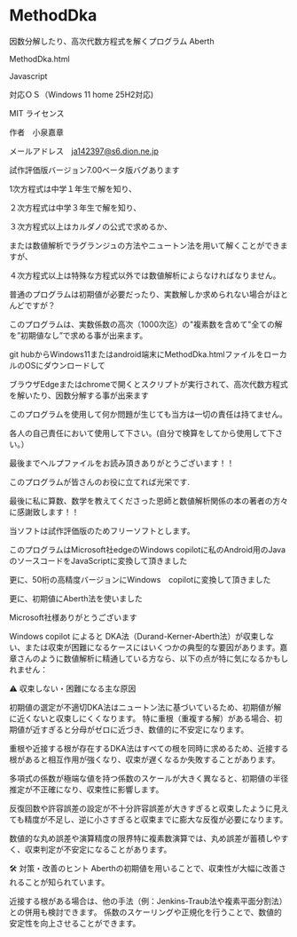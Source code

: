 # MethodDka
因数分解したり、高次代数方程式を解くプログラム
Aberth

MethodDka.html

Javascript

対応ＯＳ（Windows 11 home 25H2対応)

MIT ライセンス

作者　小泉嘉章

メールアドレス　ja142397@s6.dion.ne.jp

試作評価版バージョン7.00ベータ版バグあります

1次方程式は中学１年生で解を知り、

２次方程式は中学３年生で解を知り、

３次方程式以上はカルダノの公式で求めるか、

または数値解析でラグランジュの方法やニュートン法を用いて解くことができますが、

４次方程式以上は特殊な方程式以外では数値解析によらなければなりません。


普通のプログラムは初期値が必要だったり、実数解しか求められない場合がほとんどですが？

このプログラムは、実数係数の高次（1000次迄）の"複素数を含めて"全ての解を”初期値なし”で求める事が出来ます。

git hubからWindows11またはandroid端末にMethodDka.htmlファイルをローカルのOSにダウンロードして

ブラウザEdgeまたはchromeで開くとスクリプトが実行されて、高次代数方程式を解いたり、因数分解する事が出来ます



このプログラムを使用して何か問題が生じても当方は一切の責任は持てません。

各人の自己責任において使用して下さい。(自分で検算をしてから使用して下さい。）

最後までヘルプファイルをお読み頂きありがとうございます！！

このプログラムが皆さんのお役に立てれば光栄です.



最後に私に算数、数学を教えてくださった恩師と数値解析関係の本の著者の方々に感謝致します！！

当ソフトは試作評価版のためフリーソフトとします。

このプログラムはMicrosoft社edgeのWindows copilotに私のAndroid用のJavaのソースコードをJavaScriptに変換して頂きました

更に、50桁の高精度バージョンにWindows　copilotに変換して頂きました

更に、初期値にAberth法を使いました

Microsoft社様ありがとうございます



Windows copilot によると
DKA法（Durand-Kerner-Aberth法）が収束しない、または収束が困難になるケースにはいくつかの典型的な要因があります。嘉章さんのように数値解析に精通している方なら、以下の点が特に気になるかもしれません：

⚠️ 収束しない・困難になる主な原因

初期値の選定が不適切DKA法はニュートン法に基づいているため、初期値が解に近くないと収束しにくくなります。
特に重根（重複する解）がある場合、初期値が近すぎると分母がゼロに近づき、数値的に不安定になります。

重根や近接する根が存在するDKA法はすべての根を同時に求めるため、近接する根があると相互作用が強くなり、収束が遅くなるか失敗することがあります。

多項式の係数が極端な値を持つ係数のスケールが大きく異なると、初期値の半径推定が不正確になり、収束性に影響します。

反復回数や許容誤差の設定が不十分許容誤差が大きすぎると収束したように見えても精度が不足し、逆に小さすぎると収束までに膨大な反復が必要になります。

数値的な丸め誤差や演算精度の限界特に複素数演算では、丸め誤差が蓄積しやすく、収束判定が不安定になることがあります。

🛠️ 対策・改善のヒント
Aberthの初期値を用いることで、収束性が大幅に改善されることが知られています。

近接する根がある場合は、他の手法（例：Jenkins-Traub法や複素平面分割法）との併用も検討できます。
係数のスケーリングや正規化を行うことで、数値的安定性を向上させることができます。

